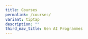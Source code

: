 ```yaml
---
title: Courses
permalink: /courses/
variant: tiptap
description: ""
third_nav_title: Gen AI Programmes
---
```

<p></p>
